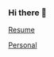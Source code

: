 ### Hi there 👋

[Resume](https://github.com/quantapix/qnarre.com/blob/main/qnarre.com/static/custom.pdf)

[Personal](https://github.com/quantapix/qnarre.com/blob/main/qnarre.com/static/custom.pdf)
